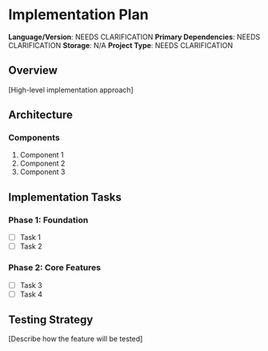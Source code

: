 # Implementation Plan

**Language/Version**: NEEDS CLARIFICATION
**Primary Dependencies**: NEEDS CLARIFICATION
**Storage**: N/A
**Project Type**: NEEDS CLARIFICATION

## Overview
[High-level implementation approach]

## Architecture

### Components
1. Component 1
2. Component 2
3. Component 3

## Implementation Tasks

### Phase 1: Foundation
- [ ] Task 1
- [ ] Task 2

### Phase 2: Core Features
- [ ] Task 3
- [ ] Task 4

## Testing Strategy
[Describe how the feature will be tested]
